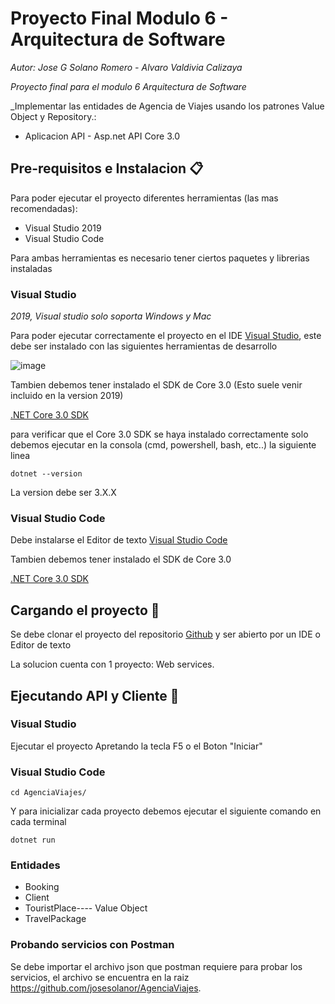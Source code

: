 # Proyecto Final Modulo 6 - Arquitectura de Software

_Autor: Jose G Solano Romero - Alvaro Valdivia Calizaya_

_Proyecto final para el modulo 6 Arquitectura de Software_

_Implementar las  entidades de Agencia de Viajes usando los patrones Value Object y Repository.:

* Aplicacion API - Asp.net API Core 3.0

## Pre-requisitos e Instalacion 📋

Para poder ejecutar el proyecto diferentes herramientas (las mas recomendadas):

* Visual Studio 2019
* Visual Studio Code

Para ambas herramientas es necesario tener ciertos paquetes y librerias instaladas

### Visual Studio 
_2019, Visual studio solo soporta Windows y Mac_

Para poder ejecutar correctamente el proyecto en el IDE [Visual Studio](https://visualstudio.microsoft.com/es/downloads/), este debe ser instalado con las siguientes herramientas de desarrollo

![image](https://user-images.githubusercontent.com/43735720/64465903-f139f280-d0dc-11e9-9deb-014da2f7a541.png)

Tambien debemos tener instalado el SDK de Core 3.0 (Esto suele venir incluido en la version 2019)

[.NET Core 3.0 SDK](https://dotnet.microsoft.com/download)

para verificar que el Core 3.0 SDK se haya instalado correctamente solo debemos ejecutar en la consola (cmd, powershell, bash, etc..) la siguiente linea

```
dotnet --version
```
La version debe ser 3.X.X

### Visual Studio Code

Debe instalarse el Editor de texto [Visual Studio Code](https://visualstudio.microsoft.com/es/downloads/)

Tambien debemos tener instalado el SDK de Core 3.0

[.NET Core 3.0 SDK](https://dotnet.microsoft.com/download)


## Cargando el proyecto 🔧

Se debe clonar el proyecto del repositorio [Github](https://github.com/josesolanor/AgenciaViajes) y ser abierto por un IDE o Editor de texto

La solucion cuenta con 1 proyecto: Web services.

## Ejecutando API y Cliente 🚀

### Visual Studio

Ejecutar el proyecto Apretando la tecla F5 o el Boton "Iniciar"

### Visual Studio Code

```
cd AgenciaViajes/
```

Y para inicializar cada proyecto debemos ejecutar el siguiente comando en cada terminal
```
dotnet run
```
### Entidades

* Booking
* Client
* TouristPlace---- Value Object
* TravelPackage

### Probando servicios con Postman
Se debe importar el archivo json que postman requiere para probar los servicios, el archivo se encuentra en la raiz https://github.com/josesolanor/AgenciaViajes. 


